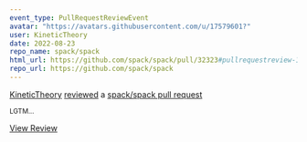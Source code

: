 ```yaml
---
event_type: PullRequestReviewEvent
avatar: "https://avatars.githubusercontent.com/u/17579601?"
user: KineticTheory
date: 2022-08-23
repo_name: spack/spack
html_url: https://github.com/spack/spack/pull/32323#pullrequestreview-1081362759
repo_url: https://github.com/spack/spack
---
```


<a href='https://github.com/KineticTheory' target='_blank'>KineticTheory</a> <a href='https://github.com/spack/spack/pull/32323#pullrequestreview-1081362759' target='_blank'>reviewed</a> a <a href='https://github.com/spack/spack/pull/32323' target='_blank'>spack/spack pull request</a>

<small>LGTM...</small>

<a href='https://github.com/spack/spack/pull/32323#pullrequestreview-1081362759' target='_blank'>View Review</a>